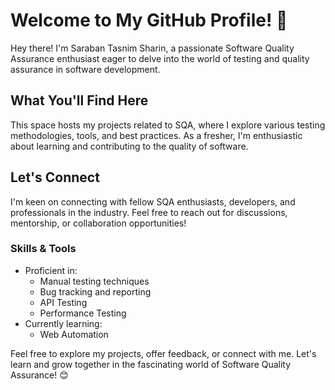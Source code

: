 # Welcome to My GitHub Profile! 👋

Hey there! I'm Saraban Tasnim Sharin, a passionate Software Quality Assurance enthusiast eager to delve into the world of testing and quality assurance in software development.


## What You'll Find Here
This space hosts my projects related to SQA, where I explore various testing methodologies, tools, and best practices. As a fresher, I'm enthusiastic about learning and contributing to the quality of software.

## Let's Connect
I'm keen on connecting with fellow SQA enthusiasts, developers, and professionals in the industry. Feel free to reach out for discussions, mentorship, or collaboration opportunities!

### Skills & Tools
- Proficient in:
  - Manual testing techniques
  - Bug tracking and reporting
  - API Testing
  - Performance Testing
- Currently learning:
  - Web Automation

Feel free to explore my projects, offer feedback, or connect with me. Let's learn and grow together in the fascinating world of Software Quality Assurance! 😊
